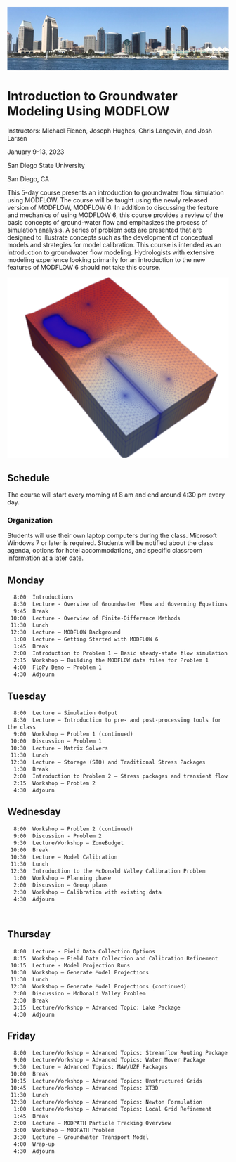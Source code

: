 ![alt](images/town.png)

# Introduction to Groundwater Modeling Using MODFLOW

Instructors: Michael Fienen, Joseph Hughes, Chris Langevin, and Josh Larsen

January 9-13, 2023

San Diego State University

San Diego, CA

This 5-day course presents an introduction to groundwater flow simulation using MODFLOW.  The course will be taught using the newly released version of MODFLOW, MODFLOW 6.  In addition to discussing the feature and mechanics of using MODFLOW 6, this course provides a review of the basic concepts of ground-water flow and emphasizes the process of simulation analysis.  A series of problem sets are presented that are designed to illustrate concepts such as the development of conceptual models and strategies for model calibration.  This course is intended as an introduction to groundwater flow modeling.  Hydrologists with extensive modeling experience looking primarily for an introduction to the new features of MODFLOW 6 should not take this course.

![alt](images/grid.png)

## Schedule
The course will start every morning at 8 am and end around 4:30 pm every day.

### Organization
Students will use their own laptop computers during the class.  Microsoft Windows 7 or later is required.  Students will be notified about the class agenda, options for hotel accommodations, and specific classroom information at a later date.

## Monday
```
  8:00  Introductions
  8:30  Lecture - Overview of Groundwater Flow and Governing Equations
  9:45  Break
 10:00  Lecture - Overview of Finite-Difference Methods
 11:30  Lunch
 12:30  Lecture – MODFLOW Background
  1:00  Lecture – Getting Started with MODFLOW 6
  1:45  Break
  2:00  Introduction to Problem 1 – Basic steady-state flow simulation
  2:15  Workshop – Building the MODFLOW data files for Problem 1
  4:00  FloPy Demo – Problem 1
  4:30  Adjourn
```

## Tuesday
```
  8:00  Lecture – Simulation Output
  8:30  Lecture – Introduction to pre- and post-processing tools for the class
  9:00  Workshop – Problem 1 (continued)
 10:00  Discussion – Problem 1
 10:30  Lecture – Matrix Solvers
 11:30  Lunch
 12:30  Lecture – Storage (STO) and Traditional Stress Packages
  1:30  Break
  2:00  Introduction to Problem 2 – Stress packages and transient flow
  2:15  Workshop – Problem 2
  4:30  Adjourn
```

## Wednesday
```
  8:00  Workshop – Problem 2 (continued)
  9:00  Discussion - Problem 2
  9:30  Lecture/Workshop – ZoneBudget
 10:00  Break
 10:30  Lecture – Model Calibration
 11:30  Lunch
 12:30  Introduction to the McDonald Valley Calibration Problem
  1:00  Workshop – Planning phase
  2:00  Discussion – Group plans
  2:30  Workshop – Calibration with existing data
  4:30  Adjourn
```
 
## Thursday
```
  8:00  Lecture - Field Data Collection Options
  8:15  Workshop – Field Data Collection and Calibration Refinement
 10:15  Lecture - Model Projection Runs
 10:30  Workshop – Generate Model Projections
 11:30  Lunch
 12:30  Workshop – Generate Model Projections (continued)
  2:00  Discussion – McDonald Valley Problem
  2:30  Break
  3:15  Lecture/Workshop – Advanced Topic: Lake Package
  4:30  Adjourn
```

## Friday
```
  8:00  Lecture/Workshop – Advanced Topics: Streamflow Routing Package
  9:00  Lecture/Workshop – Advanced Topics: Water Mover Package
  9:30  Lecture – Advanced Topics: MAW/UZF Packages
 10:00  Break
 10:15  Lecture/Workshop – Advanced Topics: Unstructured Grids
 10:45  Lecture/Workshop – Advanced Topics: XT3D
 11:30  Lunch
 12:30  Lecture/Workshop – Advanced Topics: Newton Formulation
  1:00  Lecture/Workshop – Advanced Topics: Local Grid Refinement
  1:45  Break
  2:00  Lecture – MODPATH Particle Tracking Overview
  3:00  Workshop – MODPATH Problem
  3:30  Lecture – Groundwater Transport Model
  4:00  Wrap-up
  4:30  Adjourn
```
